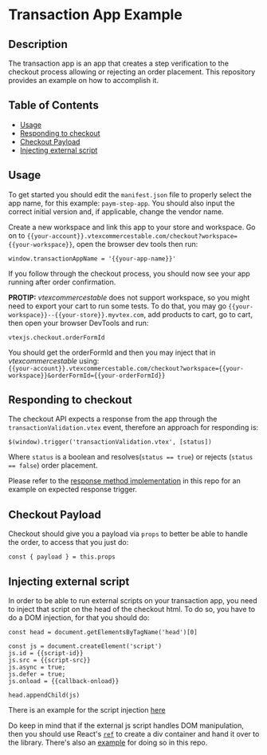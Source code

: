 # Transaction App Example


## Description


The transaction app is an app that creates a step verification to the checkout process allowing or rejecting an order placement. This repository provides an example on how to accomplish it.

## Table of Contents

- [Usage](#usage)
- [Responding to checkout](#responding-to-checkout)
- [Checkout Payload](#checkout-payload)
- [Injecting external script](#injecting-external-script)

## Usage


To get started you should edit the `manifest.json` file to properly select the app name, for this example: `paym-step-app`. You should also input the correct initial version and, if applicable, change the vendor name.  
  
Create a new workspace and link this app to your store and workspace. Go on to `{{your-account}}.vtexcommercestable.com/checkout?workspace={{your-workspace}}`, open the browser dev tools then run:  


```
window.transactionAppName = '{{your-app-name}}'
```
 
If you follow through the checkout process, you should now see your app running after order confirmation. 

**PROTIP:** *vtexcommercestable* does not support workspace, so you might need to export your cart to run some tests. To do that, you may go `{{your-workspace}}--{{your-store}}.myvtex.com`, add products to cart, go to cart, then open your browser DevTools and run:
```
vtexjs.checkout.orderFormId
```
You should get the orderFormId and then you may inject that in *vtexcommercestable* using:  
`{{your-account}}.vtexcommercestable.com/checkout?workspace={{your-workspace}}&orderFormId={{your-orderFormId}}`

## Responding to checkout


The checkout API expects a response from the app through the `transactionValidation.vtex` event, therefore an approach for responding is:


```
$(window).trigger('transactionValidation.vtex', [status])
```


Where `status` is a boolean and  resolves(`status == true`) or rejects (`status == false`) order placement. 


Please refer to the [response method implementation](https://github.com/vtex-apps/transaction-app-example/blob/3e5742c87a2771998009cff4fecacb092bb3362b/react/index.js#L22) in this repo for an example on expected response trigger. 

## Checkout Payload

Checkout should give you a payload via `props` to better be able to handle the order, to access that you just do:

```
const { payload } = this.props
```

## Injecting external script

In order to be able to run external scripts on your transaction app, you need to inject that script on the head of the checkout html. To do so, you have to do a DOM injection, for that you should do: 

```
const head = document.getElementsByTagName('head')[0]

const js = document.createElement('script')
js.id = {{script-id}}
js.src = {{script-src}}
js.async = true;
js.defer = true;
js.onload = {{callback-onload}}

head.appendChild(js)
```

There is an example for the script injection [here](https://github.com/vtex-apps/transaction-app-example/blob/3e5742c87a2771998009cff4fecacb092bb3362b/react/index.js#L41) 

Do keep in mind that if the external js script handles DOM manipulation, then you should use React's [`ref`](https://reactjs.org/docs/refs-and-the-dom.html) to create a div container and hand it over to the library. There's also an [example](https://github.com/vtex-apps/transaction-app-example/blob/3e5742c87a2771998009cff4fecacb092bb3362b/react/index.js#L11) for doing so in this repo.  
